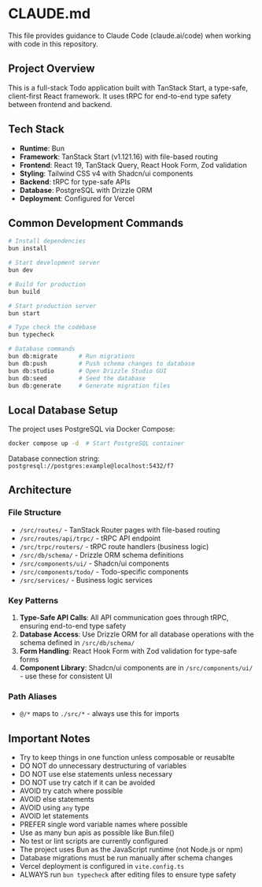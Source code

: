 # CLAUDE.md

This file provides guidance to Claude Code (claude.ai/code) when working with code in this repository.

## Project Overview

This is a full-stack Todo application built with TanStack Start, a type-safe, client-first React framework. It uses tRPC for end-to-end type safety between frontend and backend.

## Tech Stack

- **Runtime**: Bun
- **Framework**: TanStack Start (v1.121.16) with file-based routing
- **Frontend**: React 19, TanStack Query, React Hook Form, Zod validation
- **Styling**: Tailwind CSS v4 with Shadcn/ui components
- **Backend**: tRPC for type-safe APIs
- **Database**: PostgreSQL with Drizzle ORM
- **Deployment**: Configured for Vercel

## Common Development Commands

```bash
# Install dependencies
bun install

# Start development server
bun dev

# Build for production
bun build

# Start production server
bun start

# Type check the codebase
bun typecheck

# Database commands
bun db:migrate      # Run migrations
bun db:push         # Push schema changes to database
bun db:studio       # Open Drizzle Studio GUI
bun db:seed         # Seed the database
bun db:generate     # Generate migration files
```

## Local Database Setup

The project uses PostgreSQL via Docker Compose:
```bash
docker compose up -d  # Start PostgreSQL container
```

Database connection string: `postgresql://postgres:example@localhost:5432/f7`

## Architecture

### File Structure
- `/src/routes/` - TanStack Router pages with file-based routing
- `/src/routes/api/trpc/` - tRPC API endpoint
- `/src/trpc/routers/` - tRPC route handlers (business logic)
- `/src/db/schema/` - Drizzle ORM schema definitions
- `/src/components/ui/` - Shadcn/ui components
- `/src/components/todo/` - Todo-specific components
- `/src/services/` - Business logic services

### Key Patterns

1. **Type-Safe API Calls**: All API communication goes through tRPC, ensuring end-to-end type safety
2. **Database Access**: Use Drizzle ORM for all database operations with the schema defined in `/src/db/schema/`
3. **Form Handling**: React Hook Form with Zod validation for type-safe forms
4. **Component Library**: Shadcn/ui components are in `/src/components/ui/` - use these for consistent UI

### Path Aliases
- `@/*` maps to `./src/*` - always use this for imports

## Important Notes

- Try to keep things in one function unless composable or reusablte
- DO NOT do unnecessary destructuring of variables
- DO NOT use else statements unless necessary
- DO NOT use try catch if it can be avoided
- AVOID try catch where possible
- AVOID else statements
- AVOID using `any` type
- AVOID let statements
- PREFER single word variable names where possible
- Use as many bun apis as possible like Bun.file()
- No test or lint scripts are currently configured
- The project uses Bun as the JavaScript runtime (not Node.js or npm)
- Database migrations must be run manually after schema changes
- Vercel deployment is configured in `vite.config.ts`
- ALWAYS run `bun typecheck` after editing files to ensure type safety
